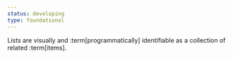 ```yaml
---
status: developing
type: foundational
---
```


Lists are visually and :term[programmatically] identifiable as a collection of related :term[items].